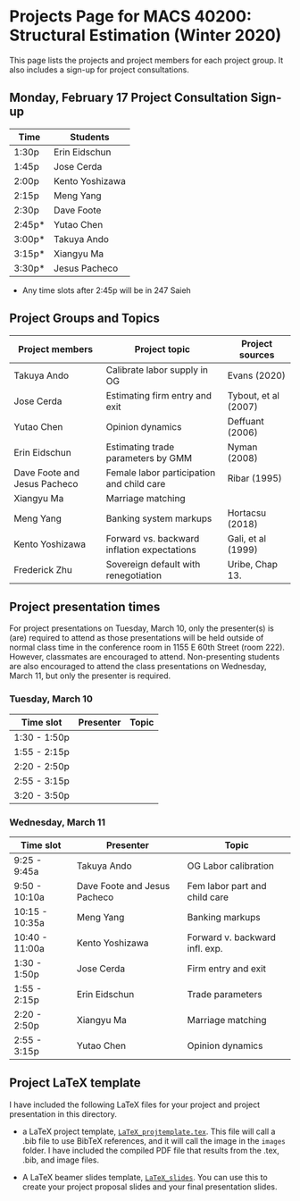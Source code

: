 # Projects Page for MACS 40200: Structural Estimation (Winter 2020)


This page lists the projects and project members for each project group. It also includes a sign-up for project consultations.


## Monday, February 17 Project Consultation Sign-up

| Time  | Students        |
|-------|-----------------|
| 1:30p | Erin Eidschun |
| 1:45p | Jose Cerda |
| 2:00p | Kento Yoshizawa |
| 2:15p | Meng Yang |
| 2:30p | Dave Foote |
| 2:45p* | Yutao Chen |
| 3:00p* | Takuya Ando |
| 3:15p* | Xiangyu Ma |
| 3:30p* | Jesus Pacheco|
* Any time slots after 2:45p will be in 247 Saieh

## Project Groups and Topics

| Project members | Project topic | Project sources |
|-----------------|-----------------|-----------------|
| Takuya Ando     | Calibrate labor supply in OG | Evans (2020) |
| Jose Cerda      | Estimating firm entry and exit | Tybout, et al (2007) |
| Yutao Chen      | Opinion dynamics | Deffuant (2006) |
| Erin Eidschun   | Estimating trade parameters by GMM | Nyman (2008) |
| Dave Foote and Jesus Pacheco | Female labor participation and child care | Ribar (1995) |
| Xiangyu Ma      | Marriage matching |  |
| Meng Yang       | Banking system markups |  Hortacsu (2018) |
| Kento Yoshizawa | Forward vs. backward inflation expectations | Gali, et al (1999) |
| Frederick Zhu   | Sovereign default with renegotiation | Uribe, Chap 13. |


## Project presentation times

For project presentations on Tuesday, March 10, only the presenter(s) is (are) required to attend as those presentations will be held outside of normal class time in the conference room in 1155 E 60th Street (room 222). However, classmates are encouraged to attend. Non-presenting students are also encouraged to attend the class presentations on Wednesday, March 11, but only the presenter is required.

### Tuesday, March 10
|  Time slot     |   Presenter   | Topic |
|----------------|---------------|-------|
|  1:30 -  1:50p |               |       |
|  1:55 -  2:15p |               |       |
|  2:20 -  2:50p |               |       |
|  2:55 -  3:15p |               |       |
|  3:20 -  3:50p |               |       |

### Wednesday, March 11
|  Time slot     |   Presenter   | Topic |
|----------------|---------------|-------|
|  9:25 -  9:45a | Takuya Ando | OG Labor calibration |
|  9:50 - 10:10a | Dave Foote and Jesus Pacheco | Fem labor part and child care |
| 10:15 - 10:35a | Meng Yang     | Banking markups |
| 10:40 - 11:00a | Kento Yoshizawa | Forward v. backward infl. exp. |
|  1:30 -  1:50p | Jose Cerda    | Firm entry and exit |
|  1:55 -  2:15p | Erin Eidschun | Trade parameters |
|  2:20 -  2:50p | Xiangyu Ma | Marriage matching |
|  2:55 -  3:15p | Yutao Chen | Opinion dynamics |


## Project LaTeX template

I have included the following LaTeX files for your project and project presentation in this directory.

* a LaTeX project template, [`LaTeX_projtemplate.tex`](https://github.com/rickecon/StructEst_W20/blob/master/Projects/LaTeXtemplates/LaTeX_projtemplate.tex). This file will call a .bib file to use BibTeX references, and it will call the image in the `images` folder. I have included the compiled PDF file that results from the .tex, .bib, and image files.

* A LaTeX beamer slides template, [`LaTeX_slides`](https://github.com/rickecon/StructEst_W20/blob/master/Projects/LaTeXtemplates/LaTeX_slides.tex). You can use this to create your project proposal slides and your final presentation slides.
